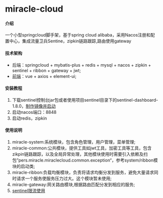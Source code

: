 # miracle-cloud

#### 介绍
一个小型springcloud脚手架，基于spring cloud alibaba，采用Nacos注册和配置中心，集成流量卫兵Sentine，zipkin链路跟踪,路由使用gateway

#### 技术架构

- 后端：springcloud + mybatis-plus + redis + mysql + nacos + zipkin + sentinel + ribbon + gateway + jwt;
- [前端](https://gitee.com/miracle-peak/miracle-vue)：vue + axios + element-ui;


#### 安装教程

1.  下载sentinel控制台jar包或者使用项目sentinel目录下的sentinel-dashboard-1.8.0，[制作镜像并启动](https://gitee.com/miracle-peak/miracle-cloud/blob/master/sentinel/sentinel.md)
2.  启动nacos端口：8848
3.  启动redis，zipkin

#### 使用说明

1.  miracle-system:系统模块，包含角色管理，用户管理，菜单管理;
2.  miracle-common:公共模块，提供工具如jwt工具，加密工具等工具，包含zikpin链路跟踪，以及全局异常处理，其他模块使用时需要引入依赖及扫包”pers.miracle.miraclecloud.common.exception“，参考system/ribbon模块的启动类;
3.  miracle-ribbon:负载均衡模块，负责将请求均衡分发到服务，避免大量请求同时请求一个服务使服务压力过大。这个模块暂未使用;
4.  miracle-gateway:网关路由模块,根据路由匹配分发到相应的服务;
5. [sentinel限流使用](https://gitee.com/miracle-peak/miracle-cloud/blob/master/sentinel/sentinel.md)




